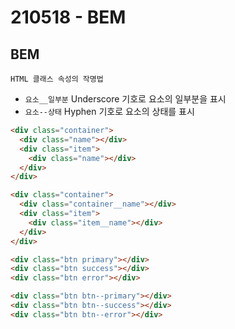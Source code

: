 # 210518 - BEM

## BEM

`HTML 클래스 속성의 작명법`

- `요소__일부분` Underscore 기호로 요소의 일부분을 표시
- `요소--상태` Hyphen 기호로 요소의 상태를 표시

```html
<div class="container">
  <div class="name"></div>
  <div class="item">
    <div class="name"></div>
  </div>
</div>
```

```html
<div class="container">
  <div class="container__name"></div>
  <div class="item">
    <div class="item__name"></div>
  </div>
</div>
```

```html
<div class="btn primary"></div>
<div class="btn success"></div>
<div class="btn error"></div>
```

```html
<div class="btn btn--primary"></div>
<div class="btn btn--success"></div>
<div class="btn btn--error"></div>
```
